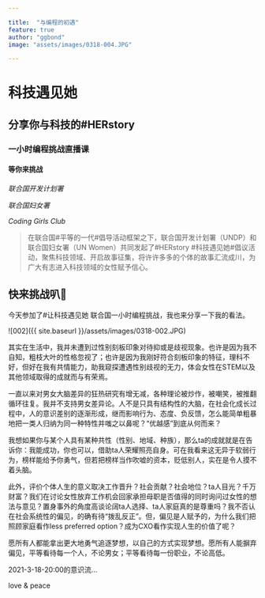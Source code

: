 ```yaml
---

title:  "与编程的初遇"
feature: true
author: "ggbond"
image: "assets/images/0318-004.JPG"

---
```




# 科技遇见她

## 分享你与科技的#HERstory

### 一小时编程挑战直播课

#### 等你来挑战



_联合国开发计划署_

_联合国妇女署_

_Coding Girls Club_



> 在联合国#平等的一代#倡导活动框架之下，联合国开发计划署（UNDP）和联合国妇女署（UN Women）共同发起了#HERstory #科技遇见她#倡议活动，聚焦科技领域、开启故事征集，将许许多多的个体的故事汇流成川，为广大有志进入科技领域的女性赋予信心。 

## 快来挑战叭🥳

今天参加了#让科技遇见她 联合国一小时编程挑战，我也来分享一下我的看法。

![002]({{ site.baseurl }}/assets/images/0318-002.JPG)

其实在生活中，我并未遭到过性别刻板印象对待抑或是歧视现象。也许是因为我不自知，粗枝大叶的性格忽视了；也许是因为我刚好符合刻板印象的特征，理科不好，但好在我有共情能力，助我窥探遭遇性别歧视的无力，体会女性在STEM以及其他领域取得的成就而与有荣焉。

一直以来对男女大脑差异的狂热研究有增无减，各种理论被炒作，被嘲笑，被推翻循环往复。我并不支持男女差异论。人不是只具有结构性的大脑，在社会化成长过程中，人的意识差别的逐渐形成，继而影响行为、态度、负反馈，怎么能简单粗暴地把一类人归纳为同一种特性并嗤之以鼻呢？“优越感”到底从何而来？

我想如果你与某个人具有某种共性（性别、地域、种族），那么ta的成就就是在告诉你：我能成功，你也可以，借助ta人荣耀照亮自身。可在我看来这无异于软弱行为，榜样能给予你勇气，但若把榜样当作吹嘘的资本，贬低别人，实在是令人摸不着头脑。

此外，评价个体人生的意义取决工作晋升？社会贡献？社会地位？ta人目光？千万财富？我们在讨论女性放弃工作机会回家承担母职是否值得的同时询问过女性的想法与意见？置身事外的角度高谈论阔ta人选择、ta人家庭真的是尊重吗？我不否认在社会系统性的偏见，的确有待“拨乱反正”。但，偏见是人赋予的，为什么我们把照顾家庭看作less preferred option？成为CXO看作实现人生的价值了呢？

愿所有人都能拿出更大地勇气追逐梦想，以自己的方式实现梦想。愿所有人能摒弃偏见，平等看待每一个人，不论男女；平等看待每一份职业，不论高低。

2021-3-18-20:00的意识流...

love & peace
